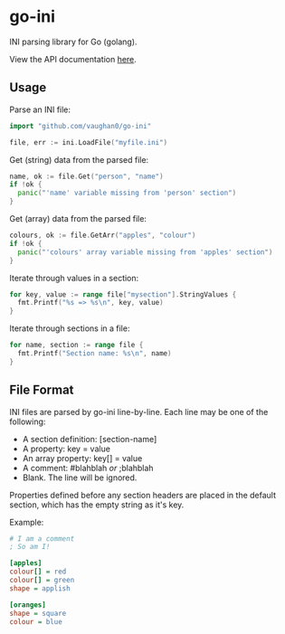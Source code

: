 go-ini
======

INI parsing library for Go (golang).

View the API documentation [here](http://godoc.org/github.com/dombenson/go-ini).

Usage
-----

Parse an INI file:

```go
import "github.com/vaughan0/go-ini"

file, err := ini.LoadFile("myfile.ini")
```

Get (string) data from the parsed file:

```go
name, ok := file.Get("person", "name")
if !ok {
  panic("'name' variable missing from 'person' section")
}
```

Get (array) data from the parsed file:

```go
colours, ok := file.GetArr("apples", "colour")
if !ok {
  panic("'colours' array variable missing from 'apples' section")
}
```

Iterate through values in a section:

```go
for key, value := range file["mysection"].StringValues {
  fmt.Printf("%s => %s\n", key, value)
}
```

Iterate through sections in a file:

```go
for name, section := range file {
  fmt.Printf("Section name: %s\n", name)
}
```

File Format
-----------

INI files are parsed by go-ini line-by-line. Each line may be one of the following:

  * A section definition: [section-name]
  * A property: key = value
  * An array property: key[] = value
  * A comment: #blahblah _or_ ;blahblah
  * Blank. The line will be ignored.

Properties defined before any section headers are placed in the default section, which has
the empty string as it's key.

Example:

```ini
# I am a comment
; So am I!

[apples]
colour[] = red
colour[] = green
shape = applish

[oranges]
shape = square
colour = blue
```
